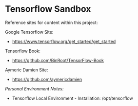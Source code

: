 # Tensorflow Sandbox

Reference sites for content within this project:

Google Tensorflow Site:
- https://www.tensorflow.org/get_started/get_started

Tensorflow Book:
- https://github.com/BinRoot/TensorFlow-Book

Aymeric Damien Site:
- https://github.com/aymericdamien



_Personal Environment Notes:_
- Tensorflow Local Environment - Installation:  /opt/tensorflow
